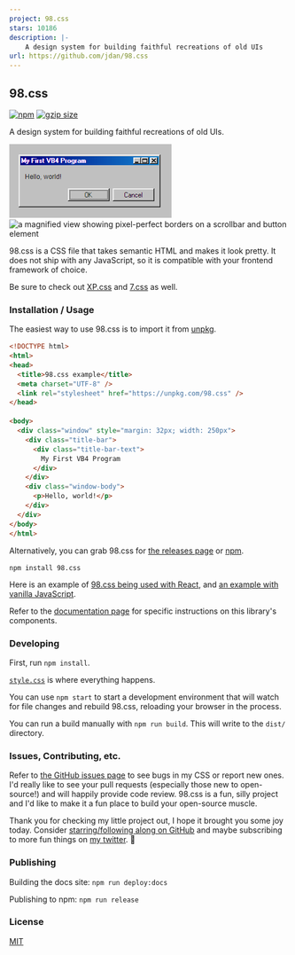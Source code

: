 ```yaml
---
project: 98.css
stars: 10186
description: |-
    A design system for building faithful recreations of old UIs
url: https://github.com/jdan/98.css
---
```


## 98.css

[![npm](https://98badges.now.sh/api/version)](http://npm.im/98.css)
[![gzip size](https://98badges.now.sh/api/size)](https://unpkg.com/98.css)

A design system for building faithful recreations of old UIs.

<img alt="a screenshot of a window with the title 'My First VB4 Program' and two buttons OK and Cancel, styled like a Windows 98 dialog" src="https://github.com/jdan/98.css/blob/main/docs/window.png?raw=true" height="133"> <img alt="a magnified view showing pixel-perfect borders on a scrollbar and button element" src="https://github.com/jdan/98.css/blob/main/docs/zoom.png?raw=true?raw=true" height="133">

98.css is a CSS file that takes semantic HTML and makes it look pretty. It does not ship with any JavaScript, so it is compatible with your frontend framework of choice.

Be sure to check out [XP.css](https://botoxparty.github.io/XP.css/) and [7.css](https://khang-nd.github.io/7.css/) as well.

### Installation / Usage

The easiest way to use 98.css is to import it from [unpkg](https://unpkg.com/).

```html
<!DOCTYPE html>
<html>
<head>
  <title>98.css example</title>
  <meta charset="UTF-8" />
  <link rel="stylesheet" href="https://unpkg.com/98.css" />
</head>

<body>
  <div class="window" style="margin: 32px; width: 250px">
    <div class="title-bar">
      <div class="title-bar-text">
        My First VB4 Program
      </div>
    </div>
    <div class="window-body">
      <p>Hello, world!</p>
    </div>
  </div>
</body>
</html>
```

Alternatively, you can grab 98.css for [the releases page](https://github.com/jdan/98.css/releases) or [npm](https://www.npmjs.com/package/98.css).

```
npm install 98.css
```

Here is an example of [98.css being used with React](https://codesandbox.io/s/objective-chandrasekhar-t5t6h?file=/src/index.js), and [an example with vanilla JavaScript](https://codesandbox.io/s/late-sound-miqho?file=/index.html).

Refer to the [documentation page](https://jdan.github.io/98.css/) for specific instructions on this library's components.

### Developing

First, run `npm install`.

[`style.css`](https://github.com/jdan/98.css/blob/main/style.css) is where everything happens.

You can use `npm start` to start a development environment that will watch for file changes and rebuild 98.css, reloading your browser in the process.

You can run a build manually with `npm run build`. This will write to the `dist/` directory.

### Issues, Contributing, etc.

Refer to [the GitHub issues page](https://github.com/jdan/98.css/issues) to see bugs in my CSS or report new ones. I'd really like to see your pull requests (especially those new to open-source!) and will happily provide code review. 98.css is a fun, silly project and I'd like to make it a fun place to build your open-source muscle.

Thank you for checking my little project out, I hope it brought you some joy today. Consider [starring/following along on GitHub](https://github.com/jdan/98.css/stargazers) and maybe subscribing to more fun things on [my twitter](https://twitter.com/jdan). 👋

### Publishing

Building the docs site: `npm run deploy:docs`

Publishing to npm: `npm run release`

### License

[MIT](https://github.com/jdan/98.css/blob/main/LICENSE)

